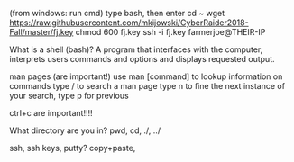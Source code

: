 (from windows: run cmd)
type bash, then enter
cd ~
wget https://raw.githubusercontent.com/mkijowski/CyberRaider2018-Fall/master/fj.key
chmod 600 fj.key
ssh -i fj.key farmerjoe@THEIR-IP


What is a shell (bash)?
A program that interfaces with the computer, interprets users commands and options and displays requested output.

man pages (are important!)
use man [command] to lookup information on commands
type / to search a man page
type n to fine the next instance of your search, type p for previous

ctrl+c are important!!!!

What directory are you in?
pwd, cd, ./, ../

ssh, ssh keys, putty?  copy+paste, 

